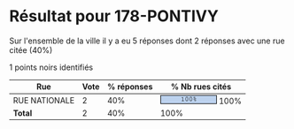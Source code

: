 # Résultat pour 178-PONTIVY

Sur l'ensemble de la ville il y a eu 5 réponses dont 2 réponses avec une rue citée (40%)

1 points noirs identifiés

| Rue | Vote | % réponses | % Nb rues cités|
|-----|------|------------|----------------|
| RUE NATIONALE | 2 | 40% | <img src="../../img/bar_100.gif" />&nbsp;100%|
| **Total** | 2 | 40% | 100%|
